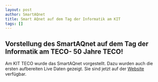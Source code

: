 ```yaml
---
layout: post
author: SmartAQnet
title: Smart AQnet auf dem Tag der Informatik am KIT
tags: []
---
```

Vorstellung des SmartAQnet auf dem Tag der Informatik am TECO- 50 Jahre TECO! 
-----------------------------------------------------------------------------
Am KIT TECO wurde das SmartAQnet vorgestellt.
Dazu wurden auch die ersten aufbereiten Live Daten gezeigt. Sie sind jetzt auf der [Website](https://www.smartaq.net/en/dashboard/#/home) verfügbar.

